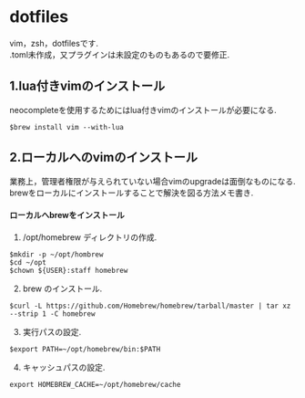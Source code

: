 # dotfiles
vim，zsh，dotfilesです.  
.toml未作成，又プラグインは未設定のものもあるので要修正.  


## 1.lua付きvimのインストール
neocompleteを使用するためにはlua付きvimのインストールが必要になる.  

`$brew install vim --with-lua`


## 2.ローカルへのvimのインストール
業務上，管理者権限が与えられていない場合vimのupgradeは面倒なものになる.  
brewをローカルにインストールすることで解決を図る方法メモ書き.

#### ローカルへbrewをインストール

1. /opt/homebrew ディレクトリの作成.  

```shell:mkdir
$mkdir -p ~/opt/hombrew  
$cd ~/opt  
$chown ${USER}:staff homebrew  
```

2. brew のインストール.  
```shell:install
$curl -L https://github.com/Homebrew/homebrew/tarball/master | tar xz --strip 1 -C homebrew
```

3. 実行パスの設定.  
```shell:pass
$export PATH=~/opt/homebrew/bin:$PATH  
```

4. キャッシュパスの設定.  
```shell:pash
export HOMEBREW_CACHE=~/opt/homebrew/cache  
```

